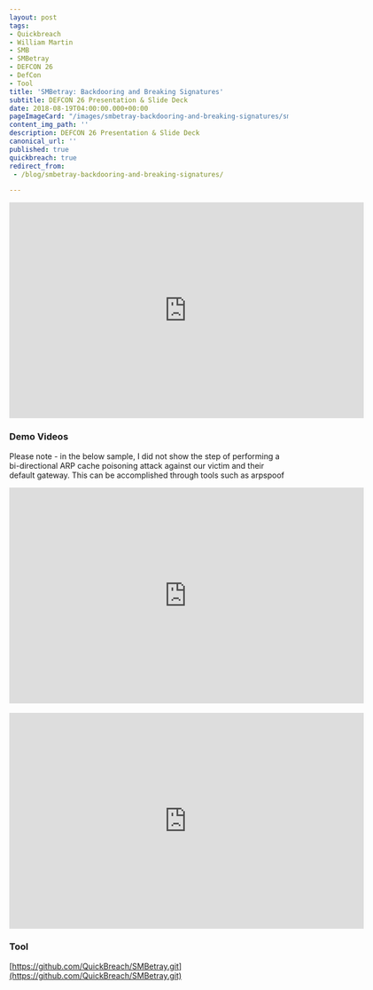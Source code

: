 ```yaml
---
layout: post
tags:
- Quickbreach
- William Martin
- SMB
- SMBetray
- DEFCON 26
- DefCon
- Tool
title: 'SMBetray: Backdooring and Breaking Signatures'
subtitle: DEFCON 26 Presentation & Slide Deck
date: 2018-08-19T04:00:00.000+00:00
pageImageCard: "/images/smbetray-backdooring-and-breaking-signatures/smbetrayCompressed.png"
content_img_path: ''
description: DEFCON 26 Presentation & Slide Deck
canonical_url: ''
published: true
quickbreach: true
redirect_from: 
 - /blog/smbetray-backdooring-and-breaking-signatures/

---
```

<div class="video-container">
<iframe src="https://docs.google.com/presentation/d/e/2PACX-1vSAwMT9FFwmHZylbXHoiW4eKd2H6mXP0YhJcwZ41Sarn6cDEcwFz4Gcwyj2tXx5ffB6NPvQngxt2gCZ/embed?start=false&loop=false&delayms=3000" frameborder="0" width="640" height="389" allowfullscreen="true" mozallowfullscreen="true" webkitallowfullscreen="true"></iframe>
</div>


### Demo Videos
Please note - in the below sample, I did not show the step of performing a bi-directional ARP cache poisoning attack against our victim and their default gateway. This can be accomplished through tools such as arpspoof

<div class="video-container">
<iframe width="640" height="389" src="https://www.youtube-nocookie.com/embed/_91Bt1sRnKM?rel=0" frameborder="0" allow="autoplay; encrypted-media" allowfullscreen></iframe>
</div>
<br>
<div class="video-container">
<iframe width="640" height="389" src="https://www.youtube.com/embed/6D-NhEZTBCI" frameborder="0" allow="autoplay; encrypted-media" allowfullscreen></iframe>
</div>


### Tool
[https://github.com/QuickBreach/SMBetray.git](https://github.com/QuickBreach/SMBetray.git)
